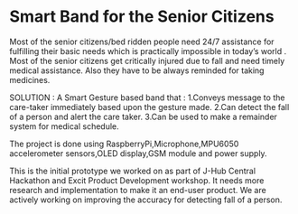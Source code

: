 # Smart Band for the Senior Citizens

Most of the senior citizens/bed ridden people need 24/7 assistance for fulfilling their basic needs which is practically impossible in today’s world .
Most of the senior citizens get critically injured due to fall and need timely medical assistance.
Also they have to be always reminded for taking medicines.

SOLUTION :
A Smart Gesture based band that :
1.Conveys message to the care-taker immediately based upon the gesture made.
2.Can detect the fall of a person and alert the care taker.
3.Can be used to make a remainder system for medical schedule.

The project is done using RaspberryPi,Microphone,MPU6050 accelerometer sensors,OLED display,GSM module and power supply.

This is the initial prototype we worked on as part of J-Hub Central Hackathon and Excit Product Development workshop. It needs more research and implementation to make it an end-user product. We are actively working on improving the accuracy for detecting fall of a person.
